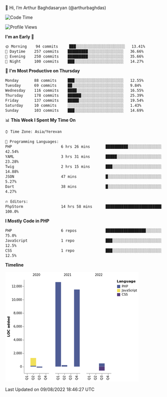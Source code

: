 👋 Hi, I’m Arthur Baghdasaryan (@arthurbaghdas)


<!--START_SECTION:waka-->
![Code Time](http://img.shields.io/badge/Code%20Time-0%20secs-blue)

![Profile Views](http://img.shields.io/badge/Profile%20Views-0-blue)

**I'm an Early 🐤** 

```text
🌞 Morning    94 commits     ███░░░░░░░░░░░░░░░░░░░░░░   13.41% 
🌆 Daytime    257 commits    █████████░░░░░░░░░░░░░░░░   36.66% 
🌃 Evening    250 commits    █████████░░░░░░░░░░░░░░░░   35.66% 
🌙 Night      100 commits    ███░░░░░░░░░░░░░░░░░░░░░░   14.27%

```
📅 **I'm Most Productive on Thursday** 

```text
Monday       88 commits     ███░░░░░░░░░░░░░░░░░░░░░░   12.55% 
Tuesday      69 commits     ██░░░░░░░░░░░░░░░░░░░░░░░   9.84% 
Wednesday    116 commits    ████░░░░░░░░░░░░░░░░░░░░░   16.55% 
Thursday     178 commits    ██████░░░░░░░░░░░░░░░░░░░   25.39% 
Friday       137 commits    █████░░░░░░░░░░░░░░░░░░░░   19.54% 
Saturday     10 commits     ░░░░░░░░░░░░░░░░░░░░░░░░░   1.43% 
Sunday       103 commits    ███░░░░░░░░░░░░░░░░░░░░░░   14.69%

```


📊 **This Week I Spent My Time On** 

```text
⌚︎ Time Zone: Asia/Yerevan

💬 Programming Languages: 
PHP                      6 hrs 26 mins       ██████████░░░░░░░░░░░░░░░   42.54% 
YAML                     3 hrs 31 mins       █████░░░░░░░░░░░░░░░░░░░░   23.28% 
Twig                     2 hrs 15 mins       ███░░░░░░░░░░░░░░░░░░░░░░   14.88% 
JSON                     47 mins             █░░░░░░░░░░░░░░░░░░░░░░░░   5.27% 
Dart                     38 mins             █░░░░░░░░░░░░░░░░░░░░░░░░   4.27%

🔥 Editors: 
PhpStorm                 14 hrs 58 mins      █████████████████████████   100.0%

```

**I Mostly Code in PHP** 

```text
PHP                      6 repos             ██████████████████░░░░░░░   75.0% 
JavaScript               1 repo              ███░░░░░░░░░░░░░░░░░░░░░░   12.5% 
CSS                      1 repo              ███░░░░░░░░░░░░░░░░░░░░░░   12.5%

```


**Timeline**

![Chart not found](https://raw.githubusercontent.com/arthurbaghdas/arthurbaghdas/main/charts/bar_graph.png) 


 Last Updated on 09/08/2022 18:46:27 UTC
<!--END_SECTION:waka-->
